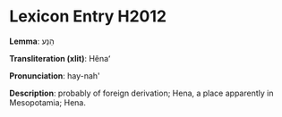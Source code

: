 # Lexicon Entry H2012

**Lemma**: הֵנַע

**Transliteration (xlit)**: Hênaʻ

**Pronunciation**: hay-nah'

**Description**:
probably of foreign derivation; Hena, a place apparently in Mesopotamia; Hena.
